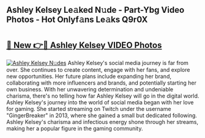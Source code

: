 ## Ashley Kelsey Le𝚊ked N𝚞de - Part-Ybg Video Photos - Hot Onlyf𝚊ns Le𝚊ks Q9r0X

# <h2><a href="http://ab75502.deff.icu/?id=Ashley+Kelsey">🔗 New 👉🔴 Ashley Kelsey VIDEO Photos</a></h2>

[![Ashley Kelsey N𝚞des](https://i.imgur.com/rIISA9y.gif)](http://ab75502.deff.icu/?id=Ashley+Kelsey)
Ashley Kelsey's social media journey is far from over. She continues to create content, engage with her fans, and explore new opportunities. Her future plans include expanding her brand, collaborating with more influencers and brands, and potentially starting her own business. With her unwavering determination and undeniable charisma, there's no telling how far Ashley Kelsey will go in the digital world. Ashley Kelsey's journey into the world of social media began with her love for gaming. She started streaming on Twitch under the username "GingerBreaker" in 2013, where she gained a small but dedicated following. Ashley Kelsey's charisma and infectious energy shone through her streams, making her a popular figure in the gaming community.
